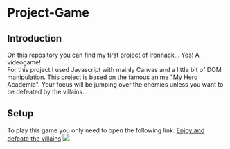 # Project-Game
## **Introduction**
On this repository you can find my first project of Ironhack... Yes! A videogame!<br/>
For this project I used Javascript with mainly Canvas and a little bit of DOM manipulation.
This project is based on the famous anime "My Hero Academia". Your focus will be jumping over the enemies unless you want to be defeated by the villains...
## **Setup**
To play this game you only need to open the following link: [Enjoy and defeate the villains](https://pabloberhofdez.github.io/Project-Game/)
![](http://vignette.wikia.nocookie.net/bokunoheroacademia/images/6/6a/All_Might_sonriendo.png/revision/latest/scale-to-width-down/340?cb=20181208073021&path-prefix=es)
